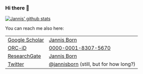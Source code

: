 ### Hi there 👋

<a href="https://github.com/skjerns">
  <!-- Reference: https://github.com/anuraghazra/github-readme-stats -->
  <img align="center" src="https://github-readme-stats.vercel.app/api?username=jannisborn&count_private=true&theme=algolia&show_icons=true&include_all_commits=true" alt="Jannis' github stats" />
</a>

You can reach me also here:

|   |   |
|---|---|
| <a rel="me" href="https://orcid.org/0000-0001-8307-5670](https://scholar.google.com/citations?user=FHL-zfsAAAAJ&hl=en&oi=ao">Google Scholar</a> | [Jannis Born](https://scholar.google.com/citations?user=FHL-zfsAAAAJ&hl=en&oi=ao) |
| <a rel="me" href="https://orcid.org/0000-0001-8307-5670">ORC-iD</a> | [0000-0001-8307-5670](https://orcid.org/0000-0001-8307-5670) |
| <a rel="me" href="https://www.researchgate.net/profile/Jannis-Born">ResearchGate</a> | [Jannis Born](https://www.researchgate.net/profile/Jannis-Born) | 
| <a rel="me" href="https://twitter.com/jannisborn">Twitter</a> | [@jannisborn](https://twitter.com/jannisborn)  (still, but for how long?) |
